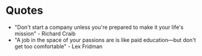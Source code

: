 # Quotes

- "Don't start a company unless you're prepared to make it your life's mission" - Richard Craib
- "A job in the space of your passions are is like paid education—but don't get too comfortable" - Lex Fridman